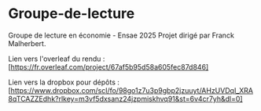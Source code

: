 # Groupe-de-lecture
Groupe de lecture en économie - Ensae 2025
Projet dirigé par Franck Malherbert.

Lien vers l'overleaf du rendu : [https://fr.overleaf.com/project/67af5b95d58a605fec87d846]

Lien vers la dropbox pour dépôts : [https://www.dropbox.com/scl/fo/98go1z7u3p9gbp2jzuuyt/AHzUVDqI_XRA8qTCAZZEdhk?rlkey=m3vf5dxsanz24jzpmiskhvq91&st=6v4cr7yh&dl=0]
